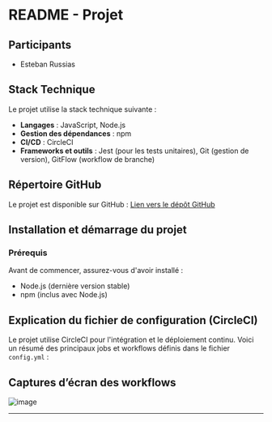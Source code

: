 # README - Projet

## Participants
- Esteban Russias

## Stack Technique
Le projet utilise la stack technique suivante :
- **Langages** : JavaScript, Node.js
- **Gestion des dépendances** : npm
- **CI/CD** : CircleCI
- **Frameworks et outils** : Jest (pour les tests unitaires), Git (gestion de version), GitFlow (workflow de branche)

## Répertoire GitHub
Le projet est disponible sur GitHub : [Lien vers le dépôt GitHub](https://github.com/EstebanRussias/devops-app)

## Installation et démarrage du projet
### Prérequis
Avant de commencer, assurez-vous d'avoir installé :
- Node.js (dernière version stable)
- npm (inclus avec Node.js)

## Explication du fichier de configuration (CircleCI)
Le projet utilise CircleCI pour l'intégration et le déploiement continu. Voici un résumé des principaux jobs et workflows définis dans le fichier `config.yml` :

## Captures d’écran des workflows

![image](https://github.com/user-attachments/assets/ca4408f7-b08a-4530-81bc-401452e30c06)


---


